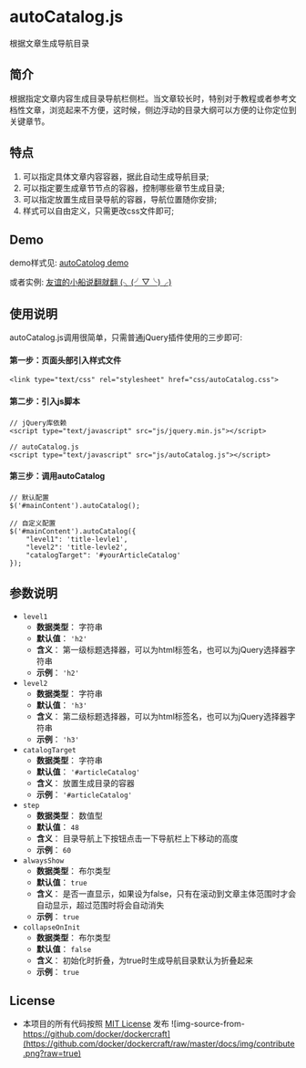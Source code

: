 # autoCatalog.js
 根据文章生成导航目录

## 简介
根据指定文章内容生成目录导航栏侧栏。当文章较长时，特别对于教程或者参考文档性文章，浏览起来不方便，这时候，侧边浮动的目录大纲可以方便的让你定位到关键章节。

## 特点
1. 可以指定具体文章内容容器，据此自动生成导航目录;
2. 可以指定要生成章节节点的容器，控制哪些章节生成目录;
3. 可以指定放置生成目录导航的容器，导航位置随你安排;
4. 样式可以自由定义，只需更改css文件即可;

## Demo
demo样式见: [autoCatolog demo](http://html.heanes.com/blog/html/heanes/article/autoCatalog/ "autoCatolog demo")

或者实例: [友谊的小船说翻就翻 (╮(╯▽╰)╭)](http://html.heanes.com/blog/html/heanes/article/friendship.html "友谊的小船说翻就翻 (╮(╯▽╰)╭)")

## 使用说明
autoCatalog.js调用很简单，只需普通jQuery插件使用的三步即可:
#### 第一步：页面头部引入样式文件
    <link type="text/css" rel="stylesheet" href="css/autoCatalog.css">
#### 第二步：引入js脚本
    // jQuery库依赖
    <script type="text/javascript" src="js/jquery.min.js"></script>
    
    // autoCatalog.js
    <script type="text/javascript" src="js/autoCatalog.js"></script>
    
#### 第三步：调用autoCatalog
    // 默认配置
    $('#mainContent').autoCatalog();
    
    // 自定义配置
    $('#mainContent').autoCatalog({
        "level1": 'title-levle1',
        "level2": 'title-levle2',
        "catalogTarget": '#yourArticleCatalog'
    });


## 参数说明
- `level1`
    - **数据类型**： 字符串
    - **默认值**： `'h2'`
    - **含义**： 第一级标题选择器，可以为html标签名，也可以为jQuery选择器字符串
    - **示例**： `'h2'`
- `level2`
    - **数据类型**： 字符串
    - **默认值**： `'h3'`
    - **含义**： 第二级标题选择器，可以为html标签名，也可以为jQuery选择器字符串
    - **示例**： `'h3'`
- `catalogTarget`
    - **数据类型**： 字符串
    - **默认值**： `'#articleCatalog'`
    - **含义**： 放置生成目录的容器
    - **示例**： `'#articleCatalog'`
- `step`
    - **数据类型**： 数值型
    - **默认值**： `48`
    - **含义**： 目录导航上下按钮点击一下导航栏上下移动的高度
    - **示例**： `60`
- `alwaysShow`
    - **数据类型**： 布尔类型
    - **默认值**： `true`
    - **含义**： 是否一直显示，如果设为false，只有在滚动到文章主体范围时才会自动显示，超过范围时将会自动消失
    - **示例**： `true`
- `collapseOnInit`
    - **数据类型**： 布尔类型
    - **默认值**： `false`
    - **含义**： 初始化时折叠，为true时生成导航目录默认为折叠起来
    - **示例**： `true`
    
    
## License
* 本项目的所有代码按照 [MIT License](https://github.com/racaljk/hosts/blob/master/LICENSE) 发布
![img-source-from-https://github.com/docker/dockercraft](https://github.com/docker/dockercraft/raw/master/docs/img/contribute.png?raw=true)

